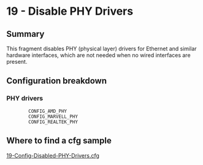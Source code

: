 # 19 - Disable PHY Drivers

## Summary

This fragment disables PHY (physical layer) drivers for Ethernet and similar hardware interfaces, which are not needed when no wired interfaces are present.

## Configuration breakdown

### PHY drivers

```none
        CONFIG_AMD_PHY
        CONFIG_MARVELL_PHY
        CONFIG_REALTEK_PHY
```


## Where to find a cfg sample


[19-Config-Disabled-PHY-Drivers.cfg](../../beagle-board/6.6.32/packaging/19-Config-Disabled-PHY-Drivers.cfg)